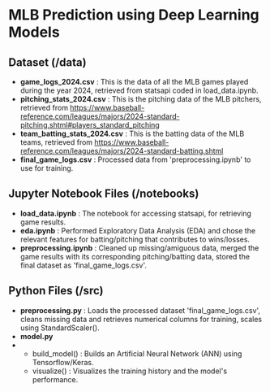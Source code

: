 # MLB Prediction using Deep Learning Models
## Dataset (/data)
* **game_logs_2024.csv** : This is the data of all the MLB games played during the year 2024, retrieved from statsapi coded in load_data.ipynb.
* **pitching_stats_2024.csv** : This is the pitching data of the MLB pitchers, retrieved from https://www.baseball-reference.com/leagues/majors/2024-standard-pitching.shtml#players_standard_pitching
* **team_batting_stats_2024.csv** : This is the batting data of the MLB teams, retrieved from https://www.baseball-reference.com/leagues/majors/2024-standard-batting.shtml
* **final_game_logs.csv** : Processed data from 'preprocessing.ipynb' to use for training.
  
## Jupyter Notebook Files (/notebooks)
* **load_data.ipynb** : The notebook for accessing statsapi, for retrieving game results.
* **eda.ipynb** : Performed Exploratory Data Analysis (EDA) and chose the relevant features for batting/pitching that contributes to wins/losses.
* **preprocessing.ipynb** : Cleaned up missing/amiguous data, merged the game results with its corresponding pitching/batting data, stored the final dataset as 'final_game_logs.csv'.

## Python Files (/src)
* **preprocessing.py** : Loads the processed dataset 'final_game_logs.csv', cleans missing data and retrieves numerical columns for training, scales using StandardScaler().
* **model.py**
*   * build_model() : Builds an Artificial Neural Network (ANN) using Tensorflow/Keras.
    * visualize() : Visualizes the training history and the model's performance.
